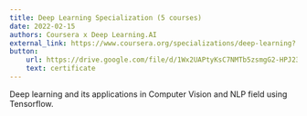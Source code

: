```yaml
---
title: Deep Learning Specialization (5 courses)
date: 2022-02-15
authors: Coursera x Deep Learning.AI
external_link: https://www.coursera.org/specializations/deep-learning?
button:
    url: https://drive.google.com/file/d/1Wx2UAPtyKsC7NMTb5zsmgG2-HPJ23XTt/view?usp=drive_link
    text: certificate
---
```


Deep learning and its applications in Computer Vision and NLP field using Tensorflow.

<!--more-->